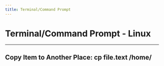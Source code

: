 ```yaml
---
title: Terminal/Command Prompt
---
```




# Terminal/Command Prompt - Linux


---
Copy Item to Another Place: cp file.text /home/
---

